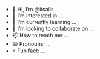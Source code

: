 - 👋 Hi, I’m @itsails
- 👀 I’m interested in ...
- 🌱 I’m currently learning ...
- 💞️ I’m looking to collaborate on ...
- 📫 How to reach me ...
- 😄 Pronouns: ...
- ⚡ Fun fact: ...

<!---
itsails/itsails is a ✨ special ✨ repository because its `README.md` (this file) appears on your GitHub profile.
You can click the Preview link to take a look at your changes.
--->
